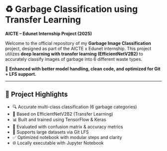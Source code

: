 # ♻️ Garbage Classification using Transfer Learning
**AICTE – Edunet Internship Project (2025)**

Welcome to the official repository of my **Garbage Image Classification** project, designed as part of the AICTE x Edunet internship. This project utilizes **deep learning with transfer learning (EfficientNetV2B2)** to accurately classify images of garbage into 6 different waste types.

🚀 **Enhanced with better model handling, clean code, and optimized for Git + LFS support.**

---

## 📌 Project Highlights

- 🔍 Accurate multi-class classification (6 garbage categories)
- 🧠 Based on EfficientNetV2B2 (Transfer Learning)
- 📊 Built and trained using TensorFlow & Keras
- 🧪 Evaluated with confusion matrix & accuracy metrics
- 🔄 Supports large datasets via Git LFS
- ✅ Optimized notebook with modular steps and clarity
- 🌐 Locally executable with Jupyter Notebook



